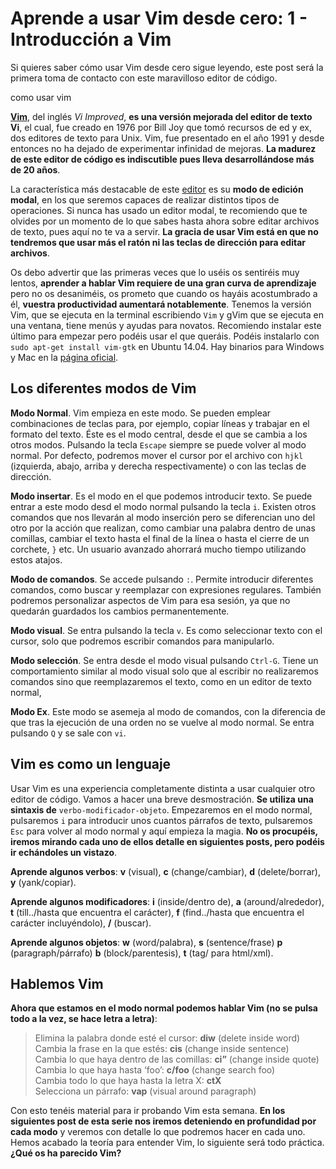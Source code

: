 # Aprende a usar Vim desde cero: 1 - Introducción a Vim

Si quieres saber cómo usar Vim desde cero sigue leyendo, este post será la primera toma de contacto con este maravilloso editor de código.

como usar vim

[**Vim**](http://www.vim.org/), del inglés *Vi Improved*, **es una versión mejorada del editor de texto Vi**, el cual, fue creado en 1976 por Bill Joy que tomó recursos de ed y ex, dos editores de texto para Unix. Vim, fue presentado en el año 1991 y desde entonces no ha dejado de experimentar infinidad de mejoras. **La madurez de este editor de código es indiscutible pues lleva desarrollándose más de 20 años**.

La característica más destacable de este [editor](http://bitelia.com/2014/09/editores-codigo-mas-versatiles) es su **modo de edición modal**, en los que seremos capaces de realizar distintos tipos de operaciones. Si nunca has usado un editor modal, te recomiendo que te olvides por un momento de lo que sabes hasta ahora sobre editar archivos de texto, pues aquí no te va a servir. **La gracia de usar Vim está en que no tendremos que usar más el ratón ni las teclas de dirección para editar archivos**.

Os debo advertir que las primeras veces que lo uséis os sentiréis muy lentos, **aprender a hablar Vim requiere de una gran curva de aprendizaje** pero no os desaniméis, os prometo que cuando os hayáis acostumbrado a él, **vuestra productividad aumentará notablemente**. Tenemos la versión Vim, que se ejecuta en la terminal escribiendo `Vim` y gVim que se ejecuta en una ventana, tiene menús y ayudas para novatos. Recomiendo instalar este último para empezar pero podéis usar el que queráis. Podéis instalarlo con `sudo apt-get install vim-gtk` en Ubuntu 14.04. Hay binarios para Windows y Mac en la [página oficial](http://www.vim.org/).

## Los diferentes modos de Vim

**Modo Normal**.
Vim empieza en este modo. Se pueden emplear combinaciones de teclas para, por ejemplo, copiar líneas y trabajar en el formato del texto. Éste es el modo central, desde el que se cambia a los otros modos. Pulsando la tecla `Escape` siempre se puede volver al modo normal. Por defecto, podremos mover el cursor por el archivo con `hjkl` (izquierda, abajo, arriba y derecha respectivamente) o con las teclas de dirección. 

**Modo insertar**.
Es el modo en el que podemos introducir texto. Se puede entrar a este modo desd el modo normal pulsando la tecla `i`. Existen otros comandos que nos llevarán al modo inserción pero se diferencian uno del otro por la acción que realizan, como cambiar una palabra dentro de unas comillas, cambiar el texto hasta el final de la línea o hasta el cierre de un corchete, `}` etc. Un usuario avanzado ahorrará mucho tiempo utilizando estos atajos.

**Modo de comandos**.
Se accede pulsando `:`. Permite introducir diferentes comandos, como buscar y reemplazar con expresiones regulares. También podremos personalizar aspectos de Vim para esa sesión, ya que no quedarán guardados los cambios permanentemente.

**Modo visual**.
Se entra pulsando la tecla `v`. Es como seleccionar texto con el cursor, solo que podremos escribir comandos para manipularlo.

**Modo selección**.
Se entra desde el modo visual pulsando `Ctrl-G`. Tiene un comportamiento similar al modo visual solo que al escribir no realizaremos comandos sino que reemplazaremos el texto, como en un editor de texto normal,

**Modo Ex**.
Este modo se asemeja al modo de comandos, con la diferencia de que tras la ejecución de una orden no se vuelve al modo normal. Se entra pulsando `Q` y se sale con `vi`.

## Vim es como un lenguaje

Usar Vim es una experiencia completamente distinta a usar cualquier otro editor de código. Vamos a hacer una breve desmostración. **Se utiliza una sintaxis de** `verbo-modificador-objeto`. Empezaremos en el modo normal, pulsaremos `i` para introducir unos cuantos párrafos de texto, pulsaremos `Esc` para volver al modo normal y aquí empieza la magia. **No os procupéis, iremos mirando cada uno de ellos detalle en siguientes posts, pero podéis ir echándoles un vistazo**.

**Aprende algunos verbos**: **v** (visual), **c** (change/cambiar), **d** (delete/borrar), **y** (yank/copiar).

**Aprende algunos modificadores**: **i** (inside/dentro de), **a** (around/alrededor), **t** (till../hasta que encuentra el carácter), **f** (find../hasta que encuentra el carácter incluyéndolo), **/** (buscar).

**Aprende algunos objetos**: **w** (word/palabra), **s** (sentence/frase) **p** (paragraph/párrafo) **b** (block/parentesis), **t** (tag/ para html/xml).

## Hablemos Vim

**Ahora que estamos en el modo normal podemos hablar Vim (no se pulsa todo a la vez, se hace letra a letra)**:
>Elimina la palabra donde esté el cursor: **diw** (delete inside word) <br>
Cambia la frase en la que estés: **cis** (change inside sentence)<br>
Cambia lo que haya dentro de las comillas: **ci”** (change inside quote)<br>
Cambia lo que haya hasta ‘foo’: **c/foo** (change search foo)<br>
Cambia todo lo que haya hasta la letra X: **ctX**<br>
Selecciona un párrafo: **vap** (visual around paragraph)

Con esto tenéis material para ir probando Vim esta semana. **En los siguientes post de esta serie nos iremos deteniendo en profundidad por cada modo** y veremos con detalle lo que podremos hacer en cada uno. Hemos acabado la teoría para entender Vim, lo siguiente será todo práctica. **¿Qué os ha parecido Vim?**
